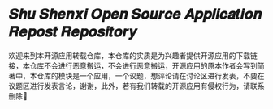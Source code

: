 # 𝑺𝒉𝒖 𝑺𝒉𝒆𝒏𝒙𝒊 𝑶𝒑𝒆𝒏 𝑺𝒐𝒖𝒓𝒄𝒆 𝑨𝒑𝒑𝒍𝒊𝒄𝒂𝒕𝒊𝒐𝒏 𝑹𝒆𝒑𝒐𝒔𝒕 𝑹𝒆𝒑𝒐𝒔𝒊𝒕𝒐𝒓𝒚
欢迎来到本开源应用转载仓库，本仓库的实质是为兴趣者提供开源应用的下载链接，本仓库不会进行恶意搬运，不会进行恶意搬运，开源应用的原本作者会写到简著中，本仓库的模块是一个应用，一个议题，想评论请在讨论区进行发表，不要在议题区进行发表言论，谢谢，此外，若有我们转载的开源应用有侵权行为，请联系删除🍧 

